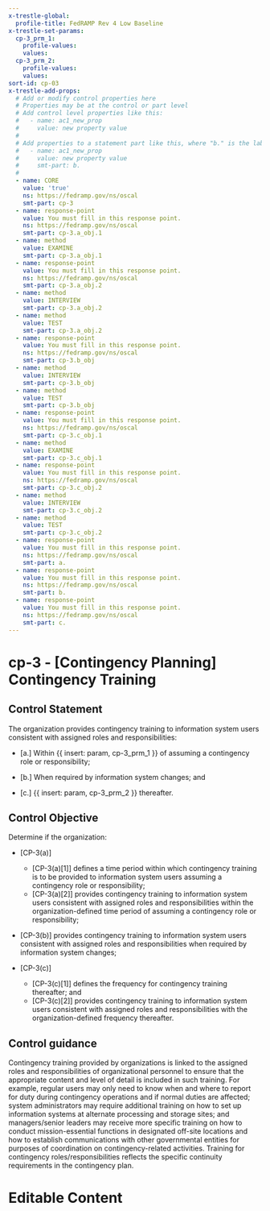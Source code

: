 ```yaml
---
x-trestle-global:
  profile-title: FedRAMP Rev 4 Low Baseline
x-trestle-set-params:
  cp-3_prm_1:
    profile-values:
    values:
  cp-3_prm_2:
    profile-values:
    values:
sort-id: cp-03
x-trestle-add-props:
  # Add or modify control properties here
  # Properties may be at the control or part level
  # Add control level properties like this:
  #   - name: ac1_new_prop
  #     value: new property value
  #
  # Add properties to a statement part like this, where "b." is the label of the target statement part
  #   - name: ac1_new_prop
  #     value: new property value
  #     smt-part: b.
  #
  - name: CORE
    value: 'true'
    ns: https://fedramp.gov/ns/oscal
    smt-part: cp-3
  - name: response-point
    value: You must fill in this response point.
    ns: https://fedramp.gov/ns/oscal
    smt-part: cp-3.a_obj.1
  - name: method
    value: EXAMINE
    smt-part: cp-3.a_obj.1
  - name: response-point
    value: You must fill in this response point.
    ns: https://fedramp.gov/ns/oscal
    smt-part: cp-3.a_obj.2
  - name: method
    value: INTERVIEW
    smt-part: cp-3.a_obj.2
  - name: method
    value: TEST
    smt-part: cp-3.a_obj.2
  - name: response-point
    value: You must fill in this response point.
    ns: https://fedramp.gov/ns/oscal
    smt-part: cp-3.b_obj
  - name: method
    value: INTERVIEW
    smt-part: cp-3.b_obj
  - name: method
    value: TEST
    smt-part: cp-3.b_obj
  - name: response-point
    value: You must fill in this response point.
    ns: https://fedramp.gov/ns/oscal
    smt-part: cp-3.c_obj.1
  - name: method
    value: EXAMINE
    smt-part: cp-3.c_obj.1
  - name: response-point
    value: You must fill in this response point.
    ns: https://fedramp.gov/ns/oscal
    smt-part: cp-3.c_obj.2
  - name: method
    value: INTERVIEW
    smt-part: cp-3.c_obj.2
  - name: method
    value: TEST
    smt-part: cp-3.c_obj.2
  - name: response-point
    value: You must fill in this response point.
    ns: https://fedramp.gov/ns/oscal
    smt-part: a.
  - name: response-point
    value: You must fill in this response point.
    ns: https://fedramp.gov/ns/oscal
    smt-part: b.
  - name: response-point
    value: You must fill in this response point.
    ns: https://fedramp.gov/ns/oscal
    smt-part: c.
---
```


# cp-3 - \[Contingency Planning\] Contingency Training

## Control Statement

The organization provides contingency training to information system users consistent with assigned roles and responsibilities:

- \[a.\] Within {{ insert: param, cp-3_prm_1 }} of assuming a contingency role or responsibility;

- \[b.\] When required by information system changes; and

- \[c.\]  {{ insert: param, cp-3_prm_2 }} thereafter.

## Control Objective

Determine if the organization:

- \[CP-3(a)\]

  - \[CP-3(a)[1]\] defines a time period within which contingency training is to be provided to information system users assuming a contingency role or responsibility;
  - \[CP-3(a)[2]\] provides contingency training to information system users consistent with assigned roles and responsibilities within the organization-defined time period of assuming a contingency role or responsibility;

- \[CP-3(b)\] provides contingency training to information system users consistent with assigned roles and responsibilities when required by information system changes;

- \[CP-3(c)\]

  - \[CP-3(c)[1]\] defines the frequency for contingency training thereafter; and
  - \[CP-3(c)[2]\] provides contingency training to information system users consistent with assigned roles and responsibilities with the organization-defined frequency thereafter.

## Control guidance

Contingency training provided by organizations is linked to the assigned roles and responsibilities of organizational personnel to ensure that the appropriate content and level of detail is included in such training. For example, regular users may only need to know when and where to report for duty during contingency operations and if normal duties are affected; system administrators may require additional training on how to set up information systems at alternate processing and storage sites; and managers/senior leaders may receive more specific training on how to conduct mission-essential functions in designated off-site locations and how to establish communications with other governmental entities for purposes of coordination on contingency-related activities. Training for contingency roles/responsibilities reflects the specific continuity requirements in the contingency plan.

# Editable Content

<!-- Make additions and edits below -->
<!-- The above represents the contents of the control as received by the profile, prior to additions. -->
<!-- If the profile makes additions to the control, they will appear below. -->
<!-- The above markdown may not be edited but you may edit the content below, and/or introduce new additions to be made by the profile. -->
<!-- If there is a yaml header at the top, parameter values may be edited. Use --set-parameters to incorporate the changes during assembly. -->
<!-- The content here will then replace what is in the profile for this control, after running profile-assemble. -->
<!-- The added parts in the profile for this control are below.  You may edit them and/or add new ones. -->
<!-- Each addition must have a heading either of the form ## Control my_addition_name -->
<!-- or ## Part a. (where the a. refers to one of the control statement labels.) -->
<!-- "## Control" parts are new parts added after the statement part. -->
<!-- "## Part" parts are new parts added into the top-level statement part with that label. -->
<!-- Subparts may be added with nested hash levels of the form ### My Subpart Name -->
<!-- underneath the parent ## Control or ## Part being added -->
<!-- See https://ibm.github.io/compliance-trestle/tutorials/ssp_profile_catalog_authoring/ssp_profile_catalog_authoring for guidance. -->
